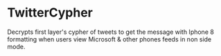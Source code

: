 # TwitterCypher
Decrypts first layer's cypher of tweets to get the message with Iphone 8 formatting when users view Microsoft & other phones feeds in non side mode.
